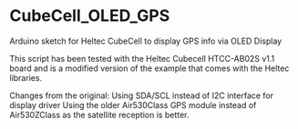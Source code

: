 # CubeCell_OLED_GPS
Arduino sketch for Heltec CubeCell to display GPS info via OLED Display

This script has been tested with the Heltec Cubecell HTCC-AB02S v1.1 board and is a modified version of the example that comes with the Heltec libraries. 

Changes from the original:
Using SDA/SCL instead of I2C interface for display driver
Using the older Air530Class GPS module instead of Air530ZClass as the satellite reception is better. 
